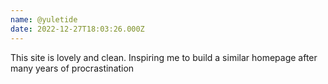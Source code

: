```yaml
---
name: @yuletide
date: 2022-12-27T18:03:26.000Z
---
```


This site is lovely and clean. Inspiring me to build a similar homepage after many years of procrastination